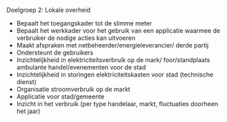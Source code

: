 Doelgroep 2: Lokale overheid 

- Bepaalt het toegangskader tot de slimme meter​ 
- Bepaalt het werkkader voor het gebruik van een applicatie waarmee de verbruiker de nodige acties kan uitvoeren​ 
- Maakt afspraken met netbeheerder/energieleverancier/​ derde partij​
- Ondersteunt de gebruikers​
- Inzichtelijkheid in elektriciteitsverbruik op de mark/ foor/standplaats ambulante handel/evenementen voor de stad 
- Inzichtelijkheid in storingen elektriciteitskasten voor stad (technische dienst) 
- Organisatie stroomverbruik op de markt 
- Applicatie voor stad/gemeente 
- Inzicht in het verbruik (per type handelaar, markt, fluctuaties doorheen het jaar) 
